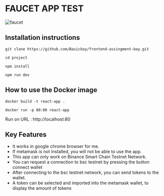 # FAUCET APP TEST

![faucet](https://github.com/Basicbay/frontend-assingment-bay/assets/151770227/8f7e5502-a6b3-4bad-aee0-56f4230c493e)

## Installation instructions
```console
git clone https://github.com/Basicbay/frontend-assingment-bay.git
```
```console
cd project
```
```console
npm install
```
```console
npm run dev
```
## How to use the Docker image
```console
docker build -t react-app .
```
```console
docker run -p 80:80 react-app
```
Run on URL : http://localhost:80

## Key Features

- It works in google chrome browser for me.
- If metamask is not installed, you will not be able to use the app.
- This app can only work on Binance Smart Chain Testnet Network.
- You can request a connection to bsc testnet by pressing the button connect wallet
- After connecting to the bsc testnet network, you can send tokens to the wallet.
- A token can be selected and imported into the metamask wallet, to display the amount of tokens

